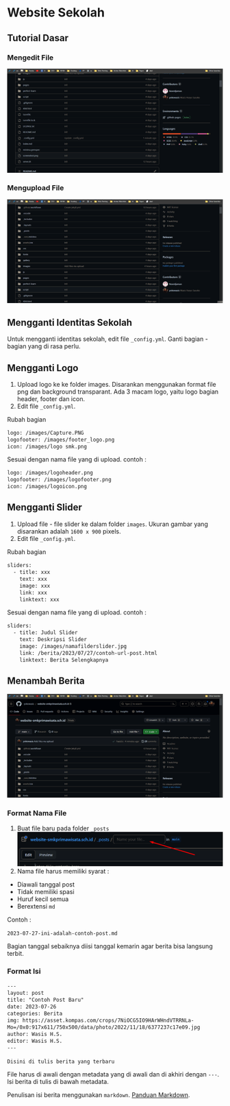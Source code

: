 # Website Sekolah

## Tutorial Dasar

### Mengedit File

![editfile](tutorial/edit.gif)

### Mengupload File

![uploadfile](tutorial/uploadfile.gif)

## Mengganti Identitas Sekolah

Untuk mengganti identitas sekolah, edit file `_config.yml`. Ganti bagian - bagian yang di rasa perlu.

## Mengganti Logo

1. Upload logo ke ke folder images. Disarankan menggunakan format file png dan background transparant. Ada 3 macam logo, yaitu logo bagian header, footer dan icon.
2. Edit file `_config.yml`. 

Rubah bagian

```
logo: /images/Capture.PNG
logofooter: /images/footer_logo.png
icon: /images/logo smk.png
```

Sesuai dengan nama file yang di upload. contoh :

```
logo: /images/logoheader.png
logofooter: /images/logofooter.png
icon: /images/logoicon.png
```

## Mengganti Slider
1. Upload file - file slider ke dalam folder `images`. Ukuran gambar yang disarankan adalah `1600 x 900` pixels. 
2. Edit file `_config.yml`. 

Rubah bagian

```
sliders:
  - title: xxx
    text: xxx
    image: xxx
    link: xxx
    linktext: xxx
```

Sesuai dengan nama file yang di upload. contoh :

```
sliders:
  - title: Judul Slider
    text: Deskripsi Slider
    image: /images/namafilderslider.jpg
    link: /berita/2023/07/27/contoh-url-post.html
    linktext: Berita Selengkapnya
```

## Menambah Berita

![newpost](/tutorial/newpost.gif)

### Format Nama File
1. Buat file baru pada folder `_posts`
![ss1](/tutorial/ss1.png)
2. Nama file harus memiliki syarat :
- Diawali tanggal post
- Tidak memiliki spasi
- Huruf kecil semua
- Berextensi `md`

Contoh :

`2023-07-27-ini-adalah-contoh-post.md`

Bagian tanggal sebaiknya diisi tanggal kemarin agar berita bisa langsung terbit.

### Format Isi

```
---
layout: post
title: "Contoh Post Baru"
date: 2023-07-26
categories: Berita
img: https://asset.kompas.com/crops/7NiOCG5IO9HArWHndVTRRNLa-Mo=/0x0:917x611/750x500/data/photo/2022/11/18/6377237c17e09.jpg
author: Wasis H.S.
editor: Wasis H.S.
---

Disini di tulis berita yang terbaru
```

File harus di awali dengan metadata yang di awali dan di akhiri dengan `---`. Isi berita di tulis di bawah metadata.

Penulisan isi berita menggunakan `markdown`. [Panduan Markdown](https://www.petanikode.com/markdown-pemula/).
